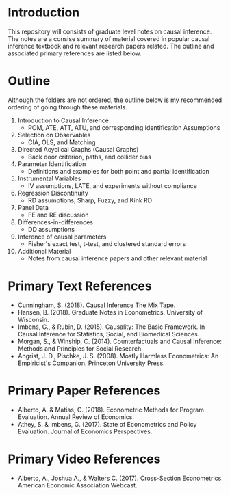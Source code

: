 # Introduction 
This repository will consists of graduate level notes on causal inference. The notes are a consise summary of material covered in popular causal inference textbook and relevant research papers related. The outline and associated primary references are listed below.

# Outline
Although the folders are not ordered, the outline below is my recommended ordering of going through these materials.

1. Introduction to Causal Inference
   * POM, ATE, ATT, ATU, and corresponding Identification Assumptions
2. Selection on Observables
   * CIA, OLS, and Matching
3. Directed Acyclical Graphs (Causal Graphs)
   * Back door criterion, paths, and collider bias
4. Parameter Identification 
   * Definitions and examples for both point and partial identification
5. Instrumental Variables
   * IV assumptions, LATE, and experiments without compliance
6. Regression Discontinuity
   * RD assumptions, Sharp, Fuzzy, and Kink RD
7. Panel Data
   * FE and RE discussion
8. Differences-in-differences
   * DD assumptions
9. Inference of causal parameters
   * Fisher's exact test, t-test, and clustered standard errors
10. Additional Material
    * Notes from causal inference papers and other relevant material


# Primary Text References
- Cunningham, S. (2018). Causal Inference The Mix Tape. 
- Hansen, B. (2018). Graduate Notes in Econometrics. University of Wisconsin.  
- Imbens, G., & Rubin, D. (2015). Causality: The Basic Framework. In Causal Inference for Statistics, Social, and Biomedical Sciences.  
- Morgan, S., & Winship, C. (2014). Counterfactuals and Causal Inference: Methods and Principles for Social Research.
- Angrist, J. D., Pischke, J. S. (2008). Mostly Harmless Econometrics: An Empiricist's Companion. Princeton University Press. 

# Primary Paper References
- Alberto, A. & Matias, C. (2018). Econometric Methods for Program Evaluation. Annual Review of Economics. 
- Athey, S. & Imbens, G. (2017). State of Econometrics and Policy Evaluation. Journal of Economics Perspectives. 

# Primary Video References
- Alberto, A., Joshua A., & Walters C. (2017). Cross-Section Econometrics. American Economic Association Webcast.
